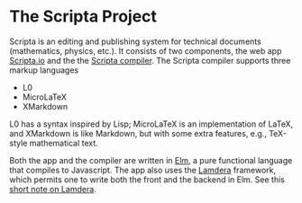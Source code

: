# The Scripta Project

Scripta is an editing and publishing system for technical
documents (mathematics, physics, etc.). It consists
of two components, the web app [Scripta.io](https://scripta.io)
and the the [Scripta compiler](https://github.com/jxxcarlson/scripta-compiler).
The Scripta compiler supports three markup languages

- L0
- MicroLaTeX
- XMarkdown

L0 has a syntax inspired by Lisp; MicroLaTeX is 
an implementation of LaTeX, and XMarkdown is
like Markdown, but with some extra features,
e.g., TeX-style mathematical text.


Both the app and the compiler are written in 
[Elm](https://elm-lang.org), a pure functional language
that compiles to Javascript.  The app also uses
the [Lamdera](https://lamdera.com/) framework, which
permits one to write both the front and the backend in
Elm.  See this [short note on Lamdera](/lamdera/).
